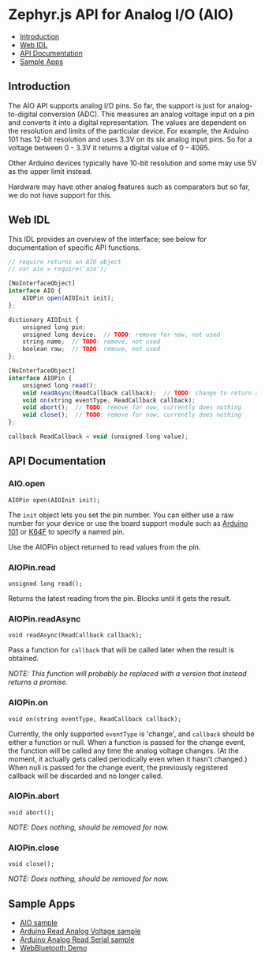 Zephyr.js API for Analog I/O (AIO)
==================================

* [Introduction](#introduction)
* [Web IDL](#web-idl)
* [API Documentation](#api-documentation)
* [Sample Apps](#sample-apps)

Introduction
------------
The AIO API supports analog I/O pins. So far, the support is just for
analog-to-digital conversion (ADC). This measures an analog voltage input on a
pin and converts it into a digital representation. The values are dependent on
the resolution and limits of the particular device. For example, the Arduino 101
has 12-bit resolution and uses 3.3V on its six analog input pins. So for a
voltage between 0 - 3.3V it returns a digital value of 0 - 4095.

Other Arduino devices typically have 10-bit resolution and some may use 5V as
the upper limit instead.

Hardware may have other analog features such as comparators but so far, we do
not have support for this.

Web IDL
-------
This IDL provides an overview of the interface; see below for documentation of
specific API functions.

```javascript
// require returns an AIO object
// var aio = require('aio');

[NoInterfaceObject]
interface AIO {
    AIOPin open(AIOInit init);
};

dictionary AIOInit {
    unsigned long pin;
    unsigned long device;  // TODO: remove for now, not used
    string name;  // TODO: remove, not used
    boolean raw;  // TODO: remove, not used
};

[NoInterfaceObject]
interface AIOPin {
    unsigned long read();
    void readAsync(ReadCallback callback);  // TODO: change to return a promise
    void on(string eventType, ReadCallback callback);
    void abort();  // TODO: remove for now, currently does nothing
    void close();  // TODO: remove for now, currently does nothing
};

callback ReadCallback = void (unsigned long value);
```

API Documentation
-----------------
### AIO.open

`AIOPin open(AIOInit init);`

The `init` object lets you set the pin number. You can either use a raw
number for your device or use the board support module such as
[Arduino 101](./a101_pins.md) or [K64F](./k64f_pins.md) to specify a named pin.

Use the AIOPin object returned to read values from the pin.

### AIOPin.read

`unsigned long read();`

Returns the latest reading from the pin. Blocks until it gets the result.

### AIOPin.readAsync

`void readAsync(ReadCallback callback);`

Pass a function for `callback` that will be called later when the result is
obtained.

*NOTE: This function will probably be replaced with a version that instead
returns a promise.*

### AIOPin.on

`void on(string eventType, ReadCallback callback);`

Currently, the only supported `eventType` is 'change', and `callback` should
be either a function or null. When a function is passed for the change event,
the function will be called any time the analog voltage changes. (At the moment,
it actually gets called periodically even when it hasn't changed.) When null is
passed for the change event, the previously registered callback will be
discarded and no longer called.

### AIOPin.abort

`void abort();`

*NOTE: Does nothing, should be removed for now.*

### AIOPin.close

`void close();`

*NOTE: Does nothing, should be removed for now.*

Sample Apps
-----------
* [AIO sample](../samples/AIO.js)
* [Arduino Read Analog Voltage sample](../samples/arduino/basics/ReadAnalogVoltage.js)
* [Arduino Analog Read Serial sample](../samples/arduino/basics/AnalogReadSerial.js)
* [WebBluetooth Demo](../samples/WebBluetoothDemo.js)
